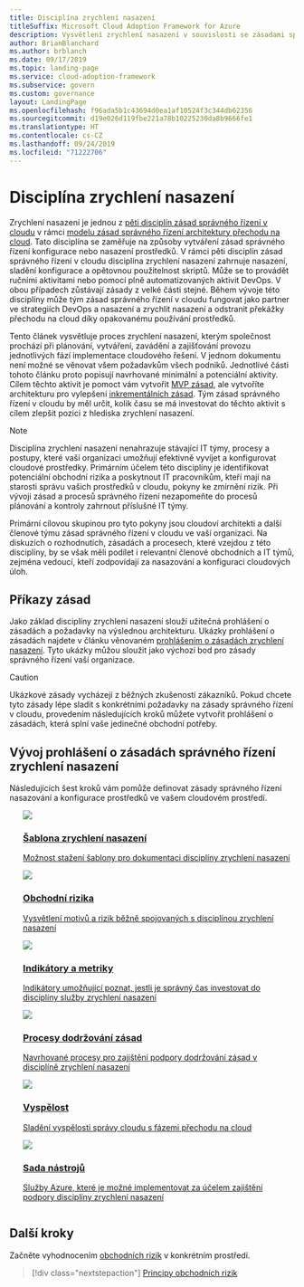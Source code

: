 ```yaml
---
title: Disciplína zrychlení nasazení
titleSuffix: Microsoft Cloud Adoption Framework for Azure
description: Vysvětlení zrychlení nasazení v souvislosti se zásadami správného řízení v cloudu.
author: BrianBlanchard
ms.author: brblanch
ms.date: 09/17/2019
ms.topic: landing-page
ms.service: cloud-adoption-framework
ms.subservice: govern
ms.custom: governance
layout: LandingPage
ms.openlocfilehash: f96ada5b1c43694d0ea1af10524f3c344db62356
ms.sourcegitcommit: d19e026d119fbe221a78b10225230da8b9666fe1
ms.translationtype: HT
ms.contentlocale: cs-CZ
ms.lasthandoff: 09/24/2019
ms.locfileid: "71222706"
---
```

# <a name="deployment-acceleration-discipline-overview"></a>Disciplína zrychlení nasazení

Zrychlení nasazení je jednou z [pěti disciplín zásad správného řízení v cloudu](../governance-disciplines.md) v rámci [modelu zásad správného řízení architektury přechodu na cloud](../index.md). Tato disciplína se zaměřuje na způsoby vytváření zásad správného řízení konfigurace nebo nasazení prostředků. V rámci pěti disciplín zásad správného řízení v cloudu disciplína zrychlení nasazení zahrnuje nasazení, sladění konfigurace a opětovnou použitelnost skriptů. Může se to provádět ručními aktivitami nebo pomocí plně automatizovaných aktivit DevOps. V obou případech zůstávají zásady z velké části stejné. Během vývoje této disciplíny může tým zásad správného řízení v cloudu fungovat jako partner ve strategiích DevOps a nasazení a zrychlit nasazení a odstranit překážky přechodu na cloud díky opakovanému používání prostředků.

Tento článek vysvětluje proces zrychlení nasazení, kterým společnost prochází při plánování, vytváření, zavádění a zajišťování provozu jednotlivých fází implementace cloudového řešení. V jednom dokumentu není možné se věnovat všem požadavkům všech podniků. Jednotlivé části tohoto článku proto popisují navrhované minimální a potenciální aktivity. Cílem těchto aktivit je pomoct vám vytvořit [MVP zásad](../policy-compliance/index.md#minimum-viable-product-mvp-for-policy), ale vytvoříte architekturu pro vylepšení [inkrementálních zásad](../policy-compliance/index.md#incremental-policy-growth). Tým zásad správného řízení v cloudu by měl určit, kolik času se má investovat do těchto aktivit s cílem zlepšit pozici z hlediska zrychlení nasazení.

> [!NOTE]
> Disciplína zrychlení nasazení nenahrazuje stávající IT týmy, procesy a postupy, které vaší organizaci umožňují efektivně vyvíjet a konfigurovat cloudové prostředky. Primárním účelem této disciplíny je identifikovat potenciální obchodní rizika a poskytnout IT pracovníkům, kteří mají na starosti správu vašich prostředků v cloudu, pokyny ke zmírnění rizik. Při vývoji zásad a procesů správného řízení nezapomeňte do procesů plánování a kontroly zahrnout příslušné IT týmy.

Primární cílovou skupinou pro tyto pokyny jsou cloudoví architekti a další členové týmu zásad správného řízení v cloudu ve vaší organizaci. Na diskuzích o rozhodnutích, zásadách a procesech, které vzejdou z této disciplíny, by se však měli podílet i relevantní členové obchodních a IT týmů, zejména vedoucí, kteří zodpovídají za nasazování a konfiguraci cloudových úloh.

## <a name="policy-statements"></a>Příkazy zásad

Jako základ disciplíny zrychlení nasazení slouží užitečná prohlášení o zásadách a požadavky na výslednou architekturu. Ukázky prohlášení o zásadách najdete v článku věnovaném [prohlášením o zásadách zrychlení nasazení](./policy-statements.md). Tyto ukázky můžou sloužit jako výchozí bod pro zásady správného řízení vaší organizace.

> [!CAUTION]
> Ukázkové zásady vycházejí z běžných zkušeností zákazníků. Pokud chcete tyto zásady lépe sladit s konkrétními požadavky na zásady správného řízení v cloudu, provedením následujících kroků můžete vytvořit prohlášení o zásadách, která splní vaše jedinečné obchodní potřeby.

## <a name="developing-deployment-acceleration-governance-policy-statements"></a>Vývoj prohlášení o zásadách správného řízení zrychlení nasazení

Následujících šest kroků vám pomůže definovat zásady správného řízení nasazování a konfigurace prostředků ve vašem cloudovém prostředí.

<!-- markdownlint-disable MD033 -->

<ul class="panelContent cardsE">
<li style="display: flex; flex-direction: column;">
    <a href="./template.md">
        <div class="cardSize">
            <div class="cardPadding" >
                <div class="card" >
                    <div class="cardImageOuter">
                        <div class="cardImage">
                            <img src="../../_images/govern/process-template.png" class="x-hidden-focus"/>
                        </div>
                    </div>
                    <div class="cardText" style="padding-left:0px;">
                        <h3>Šablona zrychlení nasazení</h3>
                        <p class="x-hidden-focus">Možnost stažení šablony pro dokumentaci disciplíny zrychlení nasazení</p>
                    </div>
                </div>
            </div>
        </div>
    </a>
</li><li style="display: flex; flex-direction: column;">
    <a href="./business-risks.md">
        <div class="cardSize">
            <div class="cardPadding" >
                <div class="card" >
                    <div class="cardImageOuter">
                        <div class="cardImage">
                            <img src="../../_images/govern/process-risks.png" class="x-hidden-focus"/>
                        </div>
                    </div>
                    <div class="cardText" style="padding-left:0px;">
                        <h3>Obchodní rizika</h3>
                        <p class="x-hidden-focus">Vysvětlení motivů a rizik běžně spojovaných s disciplínou zrychlení nasazení</p>
                    </div>
                </div>
            </div>
        </div>
    </a>
</li>
<li style="display: flex; flex-direction: column;">
    <a href="./metrics-tolerance.md">
        <div class="cardSize">
            <div class="cardPadding" >
                <div class="card" >
                    <div class="cardImageOuter">
                        <div class="cardImage">
                            <img src="../../_images/govern/process-metrics.png" class="x-hidden-focus"/>
                        </div>
                    </div>
                    <div class="cardText" style="padding-left:0px;">
                        <h3>Indikátory a metriky</h3>
                        <p class="x-hidden-focus">Indikátory umožňující poznat, jestli je správný čas investovat do disciplíny služby zrychlení nasazení</p>
                    </div>
                </div>
            </div>
        </div>
    </a>
</li>
<li style="display: flex; flex-direction: column;">
    <a href="./compliance-processes.md">
        <div class="cardSize">
            <div class="cardPadding" >
                <div class="card" >
                    <div class="cardImageOuter">
                        <div class="cardImage">
                            <img src="../../_images/govern/process-enforce.png" class="x-hidden-focus"/>
                        </div>
                    </div>
                    <div class="cardText" style="padding-left:0px;">
                        <h3>Procesy dodržování zásad</h3>
                        <p class="x-hidden-focus">Navrhované procesy pro zajištění podpory dodržování zásad v disciplíně zrychlení nasazení</p>
                    </div>
                </div>
            </div>
        </div>
    </a>
</li>
<li style="display: flex; flex-direction: column;">
    <a href="./discipline-improvement.md">
        <div class="cardSize">
            <div class="cardPadding" >
                <div class="card" >
                    <div class="cardImageOuter">
                        <div class="cardImage">
                            <img src="../../_images/govern/process-maturity.png" class="x-hidden-focus"/>
                        </div>
                    </div>
                    <div class="cardText" style="padding-left:0px;">
                        <h3>Vyspělost</h3>
                        <p class="x-hidden-focus">Sladění vyspělosti správy cloudu s fázemi přechodu na cloud</p>
                    </div>
                </div>
            </div>
        </div>
    </a>
</li>
<li style="display: flex; flex-direction: column;">
    <a href="./toolchain.md">
        <div class="cardSize">
            <div class="cardPadding" >
                <div class="card" >
                    <div class="cardImageOuter">
                        <div class="cardImage">
                            <img src="../../_images/govern/process-toolchain.png" class="x-hidden-focus"/>
                        </div>
                    </div>
                    <div class="cardText" style="padding-left:0px;">
                        <h3>Sada nástrojů</h3>
                        <p class="x-hidden-focus">Služby Azure, které je možné implementovat za účelem zajištění podpory disciplíny zrychlení nasazení</p>
                    </div>
                </div>
            </div>
        </div>
    </a>
</li>
</ul>

## <a name="next-steps"></a>Další kroky

Začněte vyhodnocením [obchodních rizik](./business-risks.md) v konkrétním prostředí.

> [!div class="nextstepaction"]
> [Principy obchodních rizik](./business-risks.md)

<!-- markdownlint-enable MD033 -->
